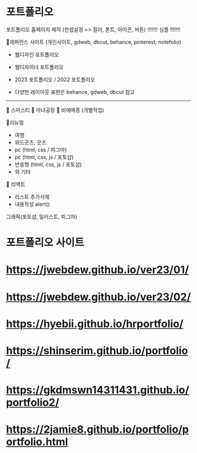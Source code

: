 # 포트폴리오

포트폴리오 홈페이지 제작
(컨셉설정 => 컬러, 폰트, 아이콘, 버튼)
!!!!!!! 심플 !!!!!!!

📢레퍼런스 사이트 (개인사이트, gdweb, dbcut, behance, pinterest, notefolio)
- 웹디자인 포트폴리오
- 웹디자이너 포트폴리오 
- 2023 포트폴리오 / 2022 포트폴리오

- 다양한 레이아웃 표현은 behance, gdweb,  dbcut 참고
-----------------------------------------------------------------------------
📢 스미스티
📢 마녀공장
📢 비에메종 (개별작업)

📢리뉴얼
- 여행
- 위드굿즈, 굿즈 
- pc (html, css / 피그마)
- pc (html, css, js / 포토샵)
- 반응형 (html, css, js / 포토샵)
- 외 기타

📢 리액트 
- 리스트 추가삭제
- 내용작성 alert()

그래픽(포토샵, 일러스트, 피그마)

# 포트폴리오 사이트 

# https://jwebdew.github.io/ver23/01/
# https://jwebdew.github.io/ver23/02/
# https://hyebii.github.io/hrportfolio/
# https://shinserim.github.io/portfolio/
# https://gkdmswn14311431.github.io/portfolio2/
# https://2jamie8.github.io/portfolio/portfolio.html




